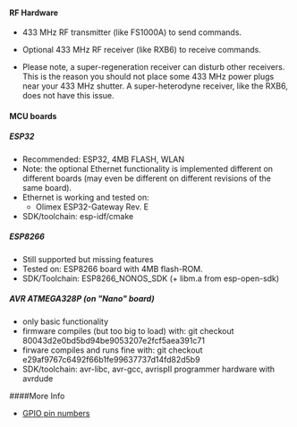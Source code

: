 #### RF Hardware

  * 433 MHz RF transmitter (like FS1000A) to send commands.

  * Optional 433 MHz RF receiver (like RXB6) to receive commands.

  * Please note, a super-regeneration receiver can disturb other
receivers. This is the reason you should not place some 433 MHz power plugs near your 433 MHz shutter. A
super-heterodyne receiver, like the RXB6, does not have this issue.

#### MCU boards

##### ESP32

  * Recommended: ESP32, 4MB FLASH, WLAN 
  * Note: the optional Ethernet functionality is implemented different on different boards (may even be different on different revisions of the same board).    
  * Ethernet is working and tested on:
       * Olimex ESP32-Gateway Rev. E      
  * SDK/toolchain: esp-idf/cmake
  
       
##### ESP8266
  * Still supported but missing features  
  * Tested on: ESP8266 board with 4MB flash-ROM. 
  * SDK/Toolchain: ESP8266_NONOS_SDK (+ libm.a from esp-open-sdk)
  


##### AVR ATMEGA328P (on "Nano" board)
  * only basic functionality
  * firmware compiles (but too big to load) with: git checkout 80043d2e0bd5bd94be9053207e2fcf5aea391c71
  * firware compiles and runs fine with: git checkout e29af9767c6492f66b1fe99637737d14fd82d5b9
  * SDK/toolchain: avr-libc, avr-gcc, avrispII programmer hardware with avrdude
  
  
####More Info
  * [GPIO pin numbers](pins.md)
  
